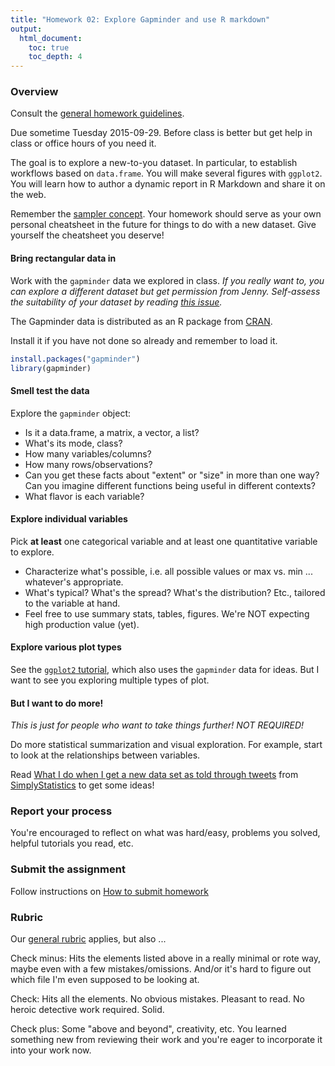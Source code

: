 ```yaml
---
title: "Homework 02: Explore Gapminder and use R markdown"
output:
  html_document:
    toc: true
    toc_depth: 4
---
```


### Overview

Consult the [general homework guidelines](hw00_homework-guidelines.html).

Due sometime Tuesday 2015-09-29. Before class is better but get help in class or office hours of you need it.

The goal is to explore a new-to-you dataset. In particular, to establish workflows based on `data.frame`. You will make several figures with `ggplot2`. You will learn how to author a dynamic report in R Markdown and share it on the web.

Remember the [sampler concept](http://en.wikipedia.org/wiki/Sampler_(needlework)). Your homework should serve as your own personal cheatsheet in the future for things to do with a new dataset. Give yourself the cheatsheet you deserve!

#### Bring rectangular data in

Work with the `gapminder` data we explored in class. *If you really want to, you can explore a different dataset but get permission from Jenny. Self-assess the suitability of your dataset by reading [this issue](https://github.com/STAT545-UBC/Discussion/issues/115).*

The Gapminder data is distributed as an R package from [CRAN](https://cran.r-project.org/web/packages/gapminder/index.html). 

Install it if you have not done so already and remember to load it.

``` r
install.packages("gapminder")
library(gapminder)
```

#### Smell test the data

Explore the `gapminder` object:

  * Is it a data.frame, a matrix, a vector, a list?
  * What's its mode, class?
  * How many variables/columns?
  * How many rows/observations?
  * Can you get these facts about "extent" or "size" in more than one way? Can you imagine different functions being useful in different contexts?
  * What flavor is each variable?
  
#### Explore individual variables

Pick __at least__ one categorical variable and at least one quantitative variable to explore.

  * Characterize what's possible, i.e. all possible values or max vs. min ... whatever's appropriate.
  * What's typical? What's the spread? What's the distribution? Etc., tailored to the variable at hand.
  * Feel free to use summary stats, tables, figures. We're NOT expecting high production value (yet).
  
#### Explore various plot types

See the [`ggplot2` tutorial](https://github.com/jennybc/ggplot2-tutorial), which also uses the `gapminder` data for ideas. But I want to see you exploring multiple types of plot.
  
#### But I want to do more!

*This is just for people who want to take things further! NOT REQUIRED!*

Do more statistical summarization and visual exploration. For example, start to look at the relationships between variables.

Read [What I do when I get a new data set as told through tweets](http://simplystatistics.org/2014/06/13/what-i-do-when-i-get-a-new-data-set-as-told-through-tweets/) from [SimplyStatistics](http://simplystatistics.org) to get some ideas!
  
### Report your process

You're encouraged to reflect on what was hard/easy, problems you solved, helpful tutorials you read, etc.

### Submit the assignment

Follow instructions on [How to submit homework](hw00_homework-guidelines.html#how-to-submit-homework)

### Rubric

Our [general rubric](peer-review01_marking-rubric.html) applies, but also ...

Check minus: Hits the elements listed above in a really minimal or rote way, maybe even with a few mistakes/omissions. And/or it's hard to figure out which file I'm even supposed to be looking at.

Check: Hits all the elements. No obvious mistakes. Pleasant to read. No heroic detective work required. Solid.

Check plus: Some "above and beyond", creativity, etc. You learned something new from reviewing their work and you're eager to incorporate it into your work now.
